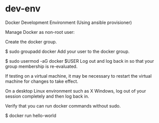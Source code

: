 # dev-env
Docker Development Environment (Using ansible provisioner)

Manage Docker as non-root user:

Create the docker group.

$ sudo groupadd docker
Add your user to the docker group.

$ sudo usermod -aG docker $USER
Log out and log back in so that your group membership is re-evaluated.

If testing on a virtual machine, it may be necessary to restart the virtual machine for changes to take effect.

On a desktop Linux environment such as X Windows, log out of your session completely and then log back in.

Verify that you can run docker commands without sudo.

$ docker run hello-world
